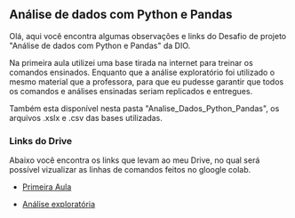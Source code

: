 ## Análise de dados com Python e Pandas

Olá, aqui você encontra algumas observações e links do Desafio de projeto "Análise de dados com Python e Pandas" da DIO.

Na primeira aula utilizei uma base tirada na internet para treinar os comandos ensinados.
Enquanto que a análise exploratório foi utilizado o mesmo material que a professora, para que eu pudesse garantir que todos os comandos e análises ensinadas seriam replicados e entregues.  

Também esta disponível nesta pasta "Analise_Dados_Python_Pandas", os arquivos .xslx e .csv das bases utilizadas.

### Links do Drive

Abaixo você encontra os links que levam ao meu Drive, no qual será possível vizualizar as linhas de comandos feitos no gloogle colab.

- [Primeira Aula](https://colab.research.google.com/drive/1IeZT46saCrRmOf57V2tIEQNN727bt8SV?usp=sharing)

- [Análise exploratória](https://colab.research.google.com/drive/1TtB5sU011gBMmPVdWdREPDC2x7C3Lb2t?usp=sharing)